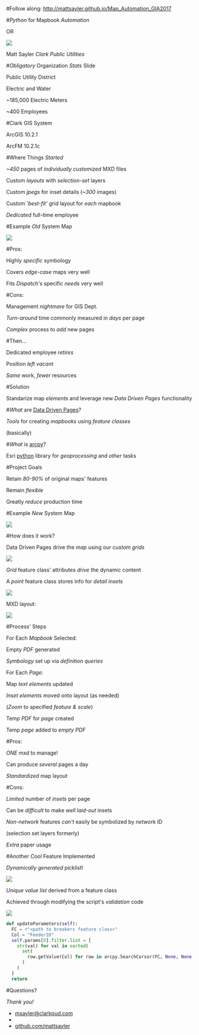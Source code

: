 #Follow along: http://mattsayler.github.io/Map_Automation_GIA2017

#_Python_ for Mapbook _Automation_

OR

![](./Images/OneMXDtoRule.png)

Matt Sayler
_Clark Public Utilities_

#_Obligatory_ Organization _Stats_ Slide

Public Utility District

Electric and Water

~185,000 Electric Meters

~400 Employees

#Clark GIS System

ArcGIS 10.2.1

ArcFM 10.2.1c

#Where Things _Started_

_~450_ pages of _individually customized_ MXD files

Custom _layouts_ with _selection-set_ layers

Custom _jpegs_ for inset details (_~300_ images)

Custom _'best-fit'_ grid layout for _each_ mapbook

_Dedicated_ full-time employee

#Example _Old_ System Map

![](./Images/AST4_Original.png)

#Pros:

Highly _specific_ symbology

Covers _edge-case_ maps very well

Fits _Dispatch's_ specific _needs_ very well

#Cons:

Management _nightmare_ for GIS Dept.

_Turn-around_ time commonly measured in _days_ per page

_Complex_ process to _add_ new pages

#Then...

Dedicated employee _retires_

Position _left vacant_

_Same_ work, _fewer_ resources

#Solution

Standarize map _elements_ and leverage new _Data Driven Pages_ functionality

#_What_ are [Data Driven Pages](http://resources.arcgis.com/en/help/main/10.2/index.html#//00s90000003m000000)?

_Tools_ for creating _mapbooks_ using _feature classes_ 

(basically)

#_What_ is [arcpy](http://resources.arcgis.com/en/help/main/10.2/index.html#//000v000000v7000000)?

Esri [python](https://www.python.org/) library for _geoprocessing_ and _other_ tasks

#Project Goals

Retain _80-90%_ of original maps' features

Remain _flexible_

Greatly _reduce_ production time

#Example _New_ System Map

![](./Images/AST4_New.png)

#How does it work?

Data Driven Pages drive the _map_ using our _custom grids_

![](./Images/DialogDDP.png)

_Grid_ feature class' attributes _drive_ the dynamic content

A _point_ feature class stores info for _detail insets_

![](./Images/DrivingTables.png)

MXD layout:

![](./Images/Layout_Screenshot.png)

#Process' Steps 

For Each _Mapbook_ Selected:

Empty _PDF_ generated

_Symbology_ set up via _definition queries_

For Each _Page_:

Map _text elements_ updated

_Inset elements_ moved onto layout (as needed)

(_Zoom_ to specified _feature & scale_)

Temp _PDF_ for _page_ created

Temp _page_ added to _empty PDF_

#Pros:

_ONE_ mxd to manage!

Can produce _several_ pages a day

_Standardized_ map layout

#Cons:

_Limited_ number of _insets_ per page

Can be _difficult_ to make _well laid-out_ insets

_Non-network_ features _can't_ easily be symbolized by _network_ ID

(selection set layers formerly)

_Extra_ paper usage

#Another _Cool_ Feature Implemented

_Dynamically generated_ picklist!

![](./Images/ScriptToolDialog.png)

_Unique value list_ derived from a feature class

Achieved through modifying the script's _validation_ code

![](./Images/ScriptValidation.png)

```python
def updateParameters(self):
  FC = r"<path to breakers feature class>"
  Col = "FeederID"
  self.params[0].filter.list = [
    str(val) for val in sorted(
      set(
        row.getValue(Col) for row in arcpy.SearchCursor(FC, None, None, Col)
      )
    )
  ]    
  return
```

#Questions?

_Thank you!_

* [msayler@clarkpud.com](mailto:msayler@clarkpud.com)
* &nbsp;
* [github.com/mattsayler](https://www.github.com/mattsayler)
